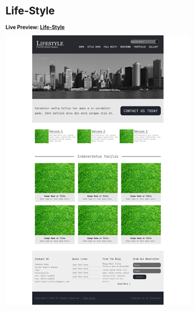 # Life-Style

**Live Preview: [Life-Style](https://moinsoft.github.io/Life-Style/?target=_blank)**

![Image of the home page.](https://github.com/moinsoft/Life-Style/blob/master/assets/life-style-project-ss.png)
